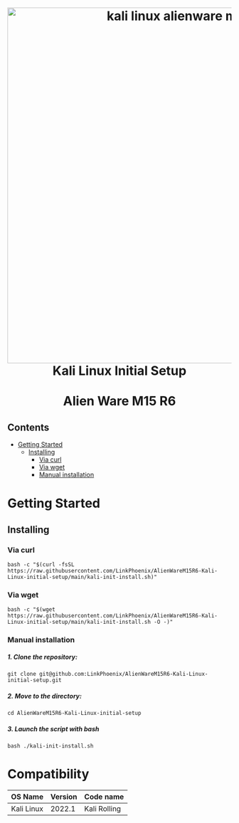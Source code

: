 <h1 align="center">
    <img alt="kali linux alienware m15 r16" src="https://user-images.githubusercontent.com/33618968/161171015-de7c2b04-7dc2-4d67-a8e0-05848660585a.png" width="800">
  <br>Kali Linux Initial Setup<br>
  <br>Alien Ware M15 R6<br>
</h1>


## Contents
 - [Getting Started](#getting-started)
    - [Installing](#Installing)
        - [Via curl](#via-curl)
        - [Via wget](#via-wget)
        - [Manual installation](#manual-installation)

# Getting Started
## Installing
### Via curl

    bash -c "$(curl -fsSL https://raw.githubusercontent.com/LinkPhoenix/AlienWareM15R6-Kali-Linux-initial-setup/main/kali-init-install.sh)"

### Via wget

    bash -c "$(wget https://raw.githubusercontent.com/LinkPhoenix/AlienWareM15R6-Kali-Linux-initial-setup/main/kali-init-install.sh -O -)"

### Manual installation

##### 1. Clone the repository:

    git clone git@github.com:LinkPhoenix/AlienWareM15R6-Kali-Linux-initial-setup.git

##### 2. Move to the directory:

    cd AlienWareM15R6-Kali-Linux-initial-setup

##### 3. Launch the script with bash

    bash ./kali-init-install.sh

# Compatibility

|     OS Name     | Version |   Code name   |
|     :-----:     | ------- | ------------- |
|  Kali Linux  |   2022.1   |      Kali Rolling     |
